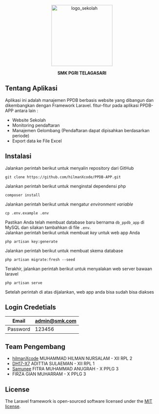 <p align="center">
<a href="http://smkpgritelagasari1.sch.id" target="_blank"><img src="https://ik.imagekit.io/harioblackid99/logo_smk_new.png?updatedAt=1704296169484" width="200" height="200" alt="logo_sekolah" /></a>
</p>
<p align="center">
<strong>SMK PGRI TELAGASARI</strong>
</p>

## Tentang Aplikasi

Aplikasi ini adalah manajemen PPDB berbasis website yang dibangun dan dikembangkan dengan Framework Laravel. fitur-fitur pada aplikasi PPDB-APP antara lain :

- Website Sekolah
- Monitoring pendaftaran
- Manajemen Gelombang (Pendaftaran dapat dipisahkan berdasarkan periode)
- Export data ke File Excel

## Instalasi
Jalankan perintah berikut untuk menyalin repository dari GitHub
```
git clone https://github.com/hilmanXcode/PPDB-APP.git
```
Jalankan perintah berikut untuk menginstal dependensi php
```
composer install
```
Jalankan perintah berikut untuk mengatur _environment variable_
```
cp .env.example .env
```
Pastikan Anda telah membuat database baru bernama `db_ppdb_app` di MySQL dan silakan tambahkan di file `.env`. <br>
Jalankan perintah berikut untuk membuat _key_ untuk web app Anda
```
php artisan key:generate
```
Jalankan perintah berikut untuk membuat skema database
```
php artisan migrate:fresh --seed
```
Terakhir, jalankan perintah berikut untuk menyalakan web server bawaan laravel 
```
php artisan serve
```
Setelah perintah di atas dijalankan, web app anda bisa sudah bisa diakses

## Login Credetials

| Email      | admin@smk.com |
|------------|-----------------|
| Password   | 123456          |

## Team Pengembang
- [hilmanXcode](https://github.com/hilmanXcode) MUHAMMAD HILMAN NURSALAM - XII RPL 2
- [DH17-X7](https://github.com/DH17-X7) ADITTIA SULAEMAN - XII RPL 1
- [Samunee](https://github.com/Samunee) FITRA MUHAMMAD ANUGRAH - X PPLG 3
- FIRZA GIAN MUHARRAM - X PPLG 3


## License

The Laravel framework is open-sourced software licensed under the [MIT license](https://opensource.org/licenses/MIT).
